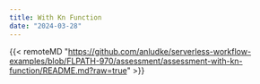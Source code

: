 ```yaml
---
title: With Kn Function
date: "2024-03-28"
---
```


{{< remoteMD "https://github.com/anludke/serverless-workflow-examples/blob/FLPATH-970/assessment/assessment-with-kn-function/README.md?raw=true" >}}
